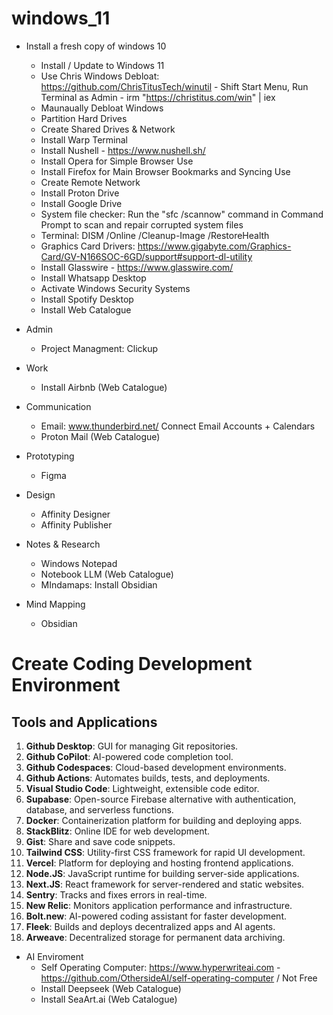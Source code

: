 # windows_11
+ Install a fresh copy of windows 10
  - Install / Update to Windows 11
  - Use Chris Windows Debloat: https://github.com/ChrisTitusTech/winutil - Shift Start Menu, Run Terminal as Admin - irm "https://christitus.com/win" | iex
  - Maunaually Debloat Windows
  - Partition Hard Drives
  - Create Shared Drives & Network
  - Install Warp Terminal
  - Install Nushell - https://www.nushell.sh/
  - Install Opera for Simple Browser Use
  - Install Firefox for Main Browser Bookmarks and Syncing Use
  - Create Remote Network
  - Install Proton Drive
  - Install Google Drive
  - System file checker: Run the "sfc /scannow" command in Command Prompt to scan and repair corrupted system files
  - Terminal: DISM /Online /Cleanup-Image /RestoreHealth
  - Graphics Card Drivers: https://www.gigabyte.com/Graphics-Card/GV-N166SOC-6GD/support#support-dl-utility
  - Install Glasswire - https://www.glasswire.com/
  - Install Whatsapp Desktop
  - Activate Windows Security Systems
  - Install Spotify Desktop
  - Install Web Catalogue
 
+ Admin
  - Project Managment: Clickup
 
+ Work
  - Install Airbnb (Web Catalogue)

+ Communication
  - Email: www.thunderbird.net/ Connect Email Accounts + Calendars
  - Proton Mail (Web Catalogue)
 
+ Prototyping
  - Figma

+ Design
  - Affinity Designer
  - Affinity Publisher
 
+ Notes & Research
  - Windows Notepad
  - Notebook LLM (Web Catalogue)
  - MIndamaps: Install Obsidian
 
+ Mind Mapping
  - Obsidian
 
# Create Coding Development Environment

## Tools and Applications
1. **Github Desktop**: GUI for managing Git repositories.
2. **Github CoPilot**: AI-powered code completion tool.
3. **Github Codespaces**: Cloud-based development environments.
4. **Github Actions**: Automates builds, tests, and deployments.
5. **Visual Studio Code**: Lightweight, extensible code editor.
6. **Supabase**: Open-source Firebase alternative with authentication, database, and serverless functions.
7. **Docker**: Containerization platform for building and deploying apps.
8. **StackBlitz**: Online IDE for web development.
9. **Gist**: Share and save code snippets.
10. **Tailwind CSS**: Utility-first CSS framework for rapid UI development.
11. **Vercel**: Platform for deploying and hosting frontend applications.
12. **Node.JS**: JavaScript runtime for building server-side applications.
13. **Next.JS**: React framework for server-rendered and static websites.
14. **Sentry**: Tracks and fixes errors in real-time.
15. **New Relic**: Monitors application performance and infrastructure.
16. **Bolt.new**: AI-powered coding assistant for faster development.
17. **Fleek**: Builds and deploys decentralized apps and AI agents.
18. **Arweave**: Decentralized storage for permanent data archiving.

+ AI Enviroment
  - Self Operating Computer: https://www.hyperwriteai.com - https://github.com/OthersideAI/self-operating-computer /  Not Free
  - Install Deepseek (Web Catalogue)
  - Install SeaArt.ai (Web Catalogue)
